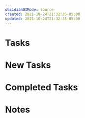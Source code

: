 ```yaml
---
obsidianUIMode: source
created: 2021-10-24T21:32:35-05:00
updated: 2021-10-24T21:32:35-05:00
---
```


# Tasks

# New Tasks

# Completed Tasks

# Notes 

